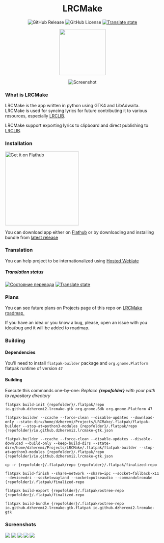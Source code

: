 <div align="center">

# LRCMake

![GitHub Release](https://img.shields.io/github/v/release/Dzheremi2/LRCMake-GTK)
![GitHub License](https://img.shields.io/github/license/Dzheremi2/LRCMake-GTK)
[![Translate state](https://hosted.weblate.org/widget/lrcmake/lrcmake/svg-badge.svg)](https://hosted.weblate.org/engage/lrcmake/)

<img src="data/icons/hicolor/scalable/apps/io.github.dzheremi2.lrcmake-gtk.svg" width="150">

![Screenshot](docs/screenshots/lib.png)

</div>

### What is LRCMake
LRCMake is the app written in python using GTK4 and LibAdwaita. LRCMake is used for syncing lyrics for future contributing it to various resources, especially [LRCLIB](https://lrclib.net).

LRCMake support exporting lyrics to clipboard and direct publishing to [LRCLIB](https://lrclib.net).

### Installation
<a href='https://flathub.org/apps/io.github.dzheremi2.lrcmake-gtk'>
    <img width='240' alt='Get it on Flathub' src='https://flathub.org/api/badge?locale=en'/>
</a>

You can download app either on [Flathub](https://flathub.org/apps/io.github.dzheremi2.lrcmake-gtk) or by downloading and installing bundle from [latest release](https://github.com/Dzheremi2/LRCMake-GTK/releases/latest)

### Translation
You can help project to be internationalized using [Hosted Weblate](https://hosted.weblate.org/projects/lrcmake/lrcmake/)

##### Translation status

[![Состояние перевода](https://hosted.weblate.org/widget/lrcmake/lrcmake/287x66-black.png)](https://hosted.weblate.org/engage/lrcmake/)
[![Translate state](https://hosted.weblate.org/widget/lrcmake/lrcmake/multi-auto.svg)](https://hosted.weblate.org/engage/lrcmake/)

### Plans
You can see future plans on Projects page of this repo on [LRCMake roadmap.](https://github.com/users/Dzheremi2/projects/2)

If you have an idea or you know a bug, please, open an issue with you idea/bug and it will be added to roadmap.

### Building

#### Dependencies
You'll need to install `flatpak-builder` package and `org.gnome.Platform` flatpak runtime of version `47`

#### Building

Execute this commands one-by-one:
*Replace ***{repofolder}*** with your path to repository directory*

```shell
flatpak build-init {repofolder}/.flatpak/repo io.github.dzheremi2.lrcmake-gtk org.gnome.Sdk org.gnome.Platform 47
```
```shell
flatpak-builder --ccache --force-clean --disable-updates --download-only --state-dir=/home/dzheremi/Projects/LRCMake/.flatpak/flatpak-builder --stop-at=python3-modules {repofolder}/.flatpak/repo {repofolder}/io.github.dzheremi2.lrcmake-gtk.json
```
```shell
flatpak-builder --ccache --force-clean --disable-updates --disable-download --build-only --keep-build-dirs --state-dir=/home/dzheremi/Projects/LRCMake/.flatpak/flatpak-builder --stop-at=python3-modules {repofolder}/.flatpak/repo {repofolder}/io.github.dzheremi2.lrcmake-gtk.json
```
```shell
cp -r {repofolder}/.flatpak/repo {repofolder}/.flatpak/finalized-repo
```
```shell
flatpak build-finish --share=network --share=ipc --socket=fallback-x11 --device=dri --socket=wayland --socket=pulseaudio --command=lrcmake {repofolder}/.flatpak/finalized-repo
```
```shell
flatpak build-export {repofolder}/.flatpak/ostree-repo {repofolder}/.flatpak/finalized-repo
```
```shell
flatpak build-bundle {repofolder}/.flatpak/ostree-repo io.github.dzheremi2.lrcmake-gtk.flatpak io.github.dzheremi2.lrcmake-gtk
```

### Screenshots

![](docs/screenshots/syncing.png)
![](docs/screenshots/file_info.png)
![](docs/screenshots/lib_light.png)
![](docs/screenshots/syncing_light.png)
![](docs/screenshots/file_info_light.png)
